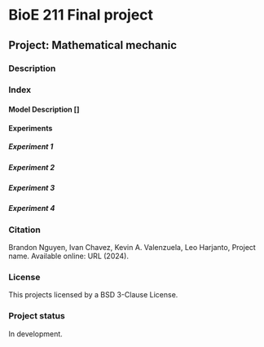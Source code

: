 # BioE 211 Final project

## Project: Mathematical mechanic

### Description

### Index

#### Model Description []

#### Experiments

##### Experiment 1

##### Experiment 2

##### Experiment 3

##### Experiment 4

### Citation
Brandon Nguyen, Ivan Chavez, Kevin A. Valenzuela, Leo Harjanto, Project name. Available online: URL (2024).

### License
This projects licensed by a BSD 3-Clause License.

### Project status
In development.
